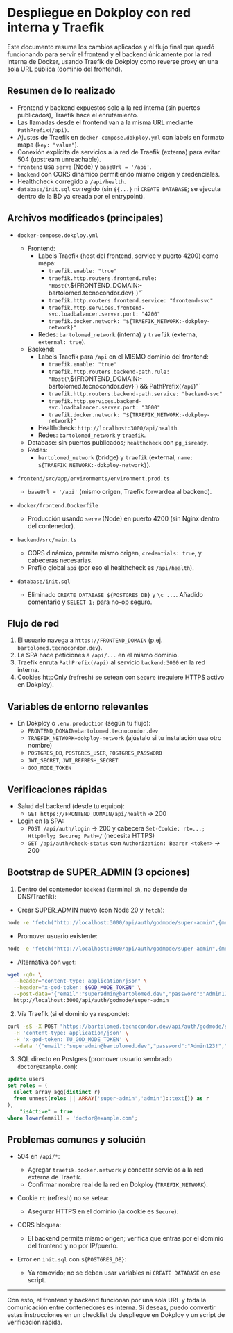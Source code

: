 # Despliegue en Dokploy con red interna y Traefik

Este documento resume los cambios aplicados y el flujo final que quedó funcionando para servir el frontend y el backend únicamente por la red interna de Docker, usando Traefik de Dokploy como reverse proxy en una sola URL pública (dominio del frontend).

## Resumen de lo realizado

- Frontend y backend expuestos solo a la red interna (sin puertos publicados), Traefik hace el enrutamiento.
- Las llamadas desde el frontend van a la misma URL mediante `PathPrefix(/api)`.
- Ajustes de Traefik en `docker-compose.dokploy.yml` con labels en formato mapa (`key: "value"`).
- Conexión explícita de servicios a la red de Traefik (externa) para evitar 504 (upstream unreachable).
- `frontend` usa `serve` (Node) y `baseUrl = '/api'`.
- `backend` con CORS dinámico permitiendo mismo origen y credenciales.
- Healthcheck corregido a `/api/health`.
- `database/init.sql` corregido (sin `${...}` ni `CREATE DATABASE`; se ejecuta dentro de la BD ya creada por el entrypoint).

## Archivos modificados (principales)

- `docker-compose.dokploy.yml`

  - Frontend:
    - Labels Traefik (host del frontend, service y puerto 4200) como mapa:
      - `traefik.enable: "true"`
      - `traefik.http.routers.frontend.rule: "Host(\`${FRONTEND_DOMAIN:-bartolomed.tecnocondor.dev}\`)"`
      - `traefik.http.routers.frontend.service: "frontend-svc"`
      - `traefik.http.services.frontend-svc.loadbalancer.server.port: "4200"`
      - `traefik.docker.network: "${TRAEFIK_NETWORK:-dokploy-network}"`
    - Redes: `bartolomed_network` (interna) y `traefik` (externa, `external: true`).
  - Backend:
    - Labels Traefik para `/api` en el MISMO dominio del frontend:
      - `traefik.enable: "true"`
      - `traefik.http.routers.backend-path.rule: "Host(\`${FRONTEND_DOMAIN:-bartolomed.tecnocondor.dev}\`) && PathPrefix(`/api`)"`
      - `traefik.http.routers.backend-path.service: "backend-svc"`
      - `traefik.http.services.backend-svc.loadbalancer.server.port: "3000"`
      - `traefik.docker.network: "${TRAEFIK_NETWORK:-dokploy-network}"`
    - Healthcheck: `http://localhost:3000/api/health`.
    - Redes: `bartolomed_network` y `traefik`.
  - Database: sin puertos publicados; `healthcheck` con `pg_isready`.
  - Redes:
    - `bartolomed_network` (bridge) y `traefik` (external, `name: ${TRAEFIK_NETWORK:-dokploy-network}`).

- `frontend/src/app/environments/environment.prod.ts`

  - `baseUrl = '/api'` (mismo origen, Traefik forwardea al backend).

- `docker/frontend.Dockerfile`

  - Producción usando `serve` (Node) en puerto 4200 (sin Nginx dentro del contenedor).

- `backend/src/main.ts`

  - CORS dinámico, permite mismo origen, `credentials: true`, y cabeceras necesarias.
  - Prefijo global `api` (por eso el healthcheck es `/api/health`).

- `database/init.sql`
  - Eliminado `CREATE DATABASE ${POSTGRES_DB}` y `\c ...`. Añadido comentario y `SELECT 1;` para no-op seguro.

## Flujo de red

1. El usuario navega a `https://FRONTEND_DOMAIN` (p.ej. `bartolomed.tecnocondor.dev`).
2. La SPA hace peticiones a `/api/...` en el mismo dominio.
3. Traefik enruta `PathPrefix(/api)` al servicio `backend:3000` en la red interna.
4. Cookies httpOnly (refresh) se setean con `Secure` (requiere HTTPS activo en Dokploy).

## Variables de entorno relevantes

- En Dokploy o `.env.production` (según tu flujo):
  - `FRONTEND_DOMAIN=bartolomed.tecnocondor.dev`
  - `TRAEFIK_NETWORK=dokploy-network` (ajústalo si tu instalación usa otro nombre)
  - `POSTGRES_DB`, `POSTGRES_USER`, `POSTGRES_PASSWORD`
  - `JWT_SECRET`, `JWT_REFRESH_SECRET`
  - `GOD_MODE_TOKEN`

## Verificaciones rápidas

- Salud del backend (desde tu equipo):
  - `GET https://FRONTEND_DOMAIN/api/health` → 200
- Login en la SPA:
  - `POST /api/auth/login` → 200 y cabecera `Set-Cookie: rt=...; HttpOnly; Secure; Path=/` (necesita HTTPS)
  - `GET /api/auth/check-status` con `Authorization: Bearer <token>` → 200

## Bootstrap de SUPER_ADMIN (3 opciones)

1. Dentro del contenedor `backend` (terminal `sh`, no depende de DNS/Traefik):

- Crear SUPER_ADMIN nuevo (con Node 20 y `fetch`):

```sh
node -e 'fetch("http://localhost:3000/api/auth/godmode/super-admin",{method:"POST",headers:{"content-type":"application/json","x-god-token":process.env.GOD_MODE_TOKEN},body:JSON.stringify({email:"superadmin@bartolomed.dev",password:"Admin123!",firstName:"Super",lastName:"Admin",mode:"create"})}).then(r=>r.text()).then(t=>console.log(t)).catch(e=>{console.error(e);process.exit(1)})'
```

- Promover usuario existente:

```sh
node -e 'fetch("http://localhost:3000/api/auth/godmode/super-admin",{method:"POST",headers:{"content-type":"application/json","x-god-token":process.env.GOD_MODE_TOKEN},body:JSON.stringify({email:"doctor@example.com",password:"ignoreMe123",mode:"promote"})}).then(r=>r.text()).then(t=>console.log(t)).catch(e=>{console.error(e);process.exit(1)})'
```

- Alternativa con `wget`:

```sh
wget -qO- \
  --header="content-type: application/json" \
  --header="x-god-token: $GOD_MODE_TOKEN" \
  --post-data='{"email":"superadmin@bartolomed.dev","password":"Admin123!","firstName":"Super","lastName":"Admin","mode":"create"}' \
  http://localhost:3000/api/auth/godmode/super-admin
```

2. Vía Traefik (si el dominio ya responde):

```sh
curl -sS -X POST "https://bartolomed.tecnocondor.dev/api/auth/godmode/super-admin" \
  -H 'content-type: application/json' \
  -H 'x-god-token: TU_GOD_MODE_TOKEN' \
  --data '{"email":"superadmin@bartolomed.dev","password":"Admin123!","firstName":"Super","lastName":"Admin","mode":"create"}'
```

3. SQL directo en Postgres (promover usuario sembrado `doctor@example.com`):

```sql
update users
set roles = (
  select array_agg(distinct r)
  from unnest(roles || ARRAY['super-admin','admin']::text[]) as r
),
    "isActive" = true
where lower(email) = 'doctor@example.com';
```

## Problemas comunes y solución

- 504 en `/api/*`:

  - Agregar `traefik.docker.network` y conectar servicios a la red externa de Traefik.
  - Confirmar nombre real de la red en Dokploy (`TRAEFIK_NETWORK`).

- Cookie `rt` (refresh) no se setea:

  - Asegurar HTTPS en el dominio (la cookie es `Secure`).

- CORS bloquea:

  - El backend permite mismo origen; verifica que entras por el dominio del frontend y no por IP/puerto.

- Error en `init.sql` con `${POSTGRES_DB}`:
  - Ya removido; no se deben usar variables ni `CREATE DATABASE` en ese script.

---

Con esto, el frontend y backend funcionan por una sola URL y toda la comunicación entre contenedores es interna. Si deseas, puedo convertir estas instrucciones en un checklist de despliegue en Dokploy y un script de verificación rápida.
